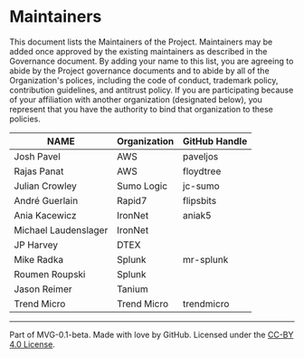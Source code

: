 # Maintainers

This document lists the Maintainers of the Project. Maintainers may be added once approved by the existing maintainers as described in the Governance document. By adding your name to this list, you are agreeing to abide by the Project governance documents and to abide by all of the Organization's polices, including the code of conduct, trademark policy, contribution guidelines, and antitrust policy. If you are participating because of your affiliation with another organization (designated below), you represent that you have the authority to bind that organization to these policies.

| **NAME** | **Organization** | **GitHub Handle** |
| --- | --- | -- |
| Josh Pavel | AWS | paveljos |
| Rajas Panat | AWS | floydtree |
| Julian Crowley | Sumo Logic | jc-sumo |
| André Guerlain | Rapid7 | flipsbits |
| Ania Kacewicz | IronNet | aniak5 |
| Michael Laudenslager | IronNet | |
| JP Harvey | DTEX | |
| Mike Radka | Splunk | mr-splunk |
| Roumen Roupski | Splunk | |
| Jason Reimer | Tanium | |
| Trend Micro | Trend Micro | trendmicro |

---
Part of MVG-0.1-beta.
Made with love by GitHub. Licensed under the [CC-BY 4.0 License](https://creativecommons.org/licenses/by-sa/4.0/).
